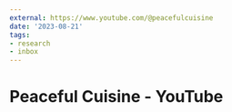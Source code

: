 ```yaml
---
external: https://www.youtube.com/@peacefulcuisine
date: '2023-08-21'
tags:
- research
- inbox
---
```


# Peaceful Cuisine - YouTube
